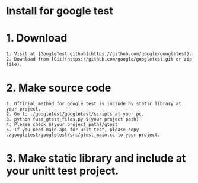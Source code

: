 Install for google test
=======================

# 1. Download
    1. Visit at [GoogleTest github](https://github.com/google/googletest).
    2. Download from [Git](https://github.com/google/googletest.git or zip file).

# 2. Make source code
    1. Official method for google test is include by static library at your project.
    2. Go to ./googletest/googletest/scripts at your pc.
    3. python fuse_gtest_files.py $(your project path)
    4. Please check $(your project path)/gtest
    5. If you need main api for unit test, please copy ./googletest/googletest/src/gtest_main.cc to your project.

# 3. Make static library and include at your unitt test project.   


